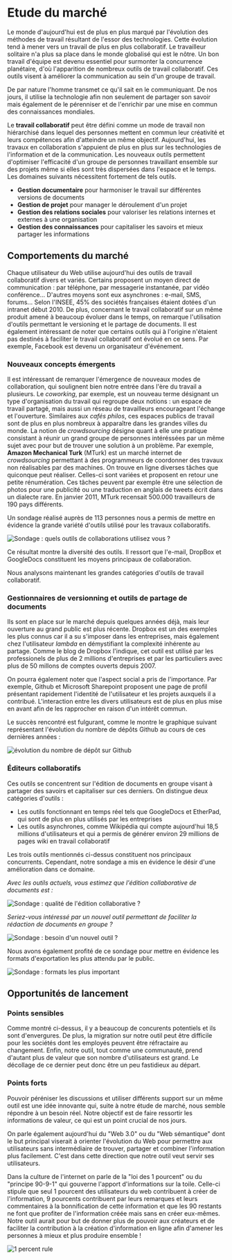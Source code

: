 # Etude du marché 

Le monde d'aujourd'hui est de plus en plus marqué par l'évolution des méthodes de travail résultant de l'essor des technologies. Cette évolution tend à mener vers un travail de plus en plus collaboratif. Le travailleur solitaire n'a plus sa place dans le monde globalisé qui est le nôtre. Un bon travail d'équipe est devenu essentiel pour surmonter la concurrence planétaire, d'où l'apparition de nombreux outils de travail collaboratif. Ces outils visent à améliorer la communication au sein d'un groupe de travail. 

De par nature l'homme transmet ce qu'il sait en le communiquant. De nos jours, il utilise la technologie afin non seulement de partager son savoir mais également de le pérenniser et de l'enrichir par une mise en commun des connaissances mondiales. 

Le **travail collaboratif** peut être défini comme un mode de travail non hiérarchisé dans lequel des personnes mettent en commun leur créativité et leurs compétences afin d'atteindre un même objectif. Aujourd'hui, les travaux en collaboration s'appuient de plus en plus sur les technologies de l'information et de la communication. Les nouveaux outils permettent d'optimiser l'efficacité d'un groupe de personnes travaillant ensemble sur des projets même si elles sont très dispersées dans l'espace et le temps. Les domaines suivants nécessitent fortement de tels outils.

 * **Gestion documentaire** pour harmoniser le travail sur différentes versions de documents
 * **Gestion de projet** pour manager le déroulement d'un projet	
 * **Gestion des relations sociales** pour valoriser les relations internes et externes à une organisation
 * **Gestion des connaissances** pour capitaliser les savoirs et mieux partager les informations

## Comportements du marché

Chaque utilisateur du Web utilise aujourd'hui des outils de travail collaboratif divers et variés. Certains proposent un moyen direct de communication : par téléphone, par messagerie instantanée, par vidéo conférence... D'autres moyens sont eux asynchrones : e-mail, SMS, forums... Selon l'INSEE, 45% des sociétés françaises étaient dotées d'un intranet début 2010. De plus, concernant le travail collaboratif sur un même produit amené à beaucoup évoluer dans le temps, on remarque l'utilisation d'outils permettant le versioning et le partage de documents. Il est également intéressant de noter que certains outils qui à l'origine n'étaient pas destinés à faciliter le travail collaboratif ont évolué en ce sens. Par exemple, Facebook est devenu un organisateur d'événement.

### Nouveaux concepts émergents

Il est intéressant de remarquer l'émergence de nouveaux modes de collaboration, qui soulignent bien notre entrée dans l'ère du travail a plusieurs. Le *coworking*, par exemple, est un nouveau terme désignant un type d'organisation du travail qui regroupe deux notions : un espace de travail partagé, mais aussi un réseau de travailleurs encourageant l'échange et l'ouverture. Similaires aux *cafés philos*, ces espaces publics de travail sont de plus en plus nombreux à apparaître dans les grandes villes du monde. La notion de *crowdsourcing* désigne quant à elle une pratique consistant à réunir un grand groupe de personnes intéréssées par un même sujet avec pour but de trouver une solution à un problème. Par exemple, **Amazon Mechanical Turk** (MTurk) est un marché internet de *crowdsourcing* permettant à des programmeurs de coordonner des travaux non réalisables par des machines.  On trouve en ligne diverses tâches que quiconque peut réaliser. Celles-ci sont variées et proposent en retour une petite rénumération. Ces tâches peuvent par exemple être une sélection de photos pour une publicité ou une traduction en anglais de tweets écrit dans un dialecte rare. En janvier 2011, MTurk recensait 500.000 travailleurs de 190 pays différents. 

Un sondage réalisé auprès de 113 personnes nous a permis de mettre en évidence la grande variété d'outils utilisé pour les travaux collaboratifs.

![ Sondage : quels outils de collaborations utilisez vous ? ](../../ressources/sondageOutils.png)

Ce résultat montre la diversité des outils.  Il ressort que l'e-mail, DropBox et GoogleDocs constituent les moyens principaux de collaboration. 

Nous analysons maintenant les grandes catégories d'outils de travail collaboratif.

### Gestionnaires de versionning et outils de partage de documents

Ils sont en place sur le marché depuis quelques années déjà, mais leur ouverture au grand public est plus récente. Dropbox est un des exemples les plus connus car il a su s'imposer dans les entreprises, mais également chez l'utilisateur *lambda* en démystifiant la complexité inhérente au partage. Comme le blog de Dropbox l'indique, cet outil est utilisé par les professionels de plus de 2 millions d'entreprises et par les particuliers avec plus de 50 millons de comptes ouverts depuis 2007.

On pourra également noter que l'aspect social a pris de l'importance. Par exemple, Github et Microsoft Sharepoint proposent une page de profil présentant rapidement l'identité de l'utilisateur et les projets auxquels il a contribué. L'interaction entre les divers utilisateurs est de plus en plus mise en avant afin de les rapprocher en raison d'un intérêt commun.

Le succès rencontré est fulgurant, comme le montre le graphique suivant représentant l'évolution du nombre de dépôts Github au cours de ces dernières années :

![ évolution du nombre de dépôt sur Github ](../../ressources/githubEvolutionDepot.png)

### Éditeurs collaboratifs

Ces outils se concentrent sur l'édition de documents en groupe visant à partager des savoirs et capitaliser sur ces derniers. On distingue deux catégories d'outils :

* Les outils fonctionnant en temps réel tels que GoogleDocs et EtherPad, qui sont de plus en plus utilisés par les entreprises
* Les outils asynchrones, comme Wikipédia qui compte aujourd'hui 18,5 millions d'utilisateurs et qui a permis de générer environ 29 millions de pages wiki en travail collaboratif

Les trois outils mentionnés ci-dessus constituent nos principaux concurrents. Cependant, notre sondage a mis en évidence le désir d'une amélioration dans ce domaine.

*Avec les outils actuels, vous estimez que l'édition collaborative de documents est :*

![ Sondage : qualité de l'édition collaborative ? ](../../ressources/sondageOpigionsOutilsActuels.png)

*Seriez-vous intéressé par un nouvel outil permettant de faciliter la rédaction de documents en groupe ?*

![ Sondage : besoin d'un nouvel outil ? ](../../ressources/sondageBesoins.png)

Nous avons également profité de ce sondage pour mettre en évidence les formats d'exportation les plus attendu par le public.

![ Sondage : formats les plus important ](../../ressources/sondageFormats.png)

##  Opportunités de lancement

### Points sensibles 

Comme montré ci-dessus, il y a beaucoup de concurents potentiels et ils sont d'envergures. De plus, la migration sur notre outil peut être difficile pour les sociétés dont les employés peuvent être réfractaire au changement. Enfin, notre outil, tout comme une communauté, prend d'autant plus de valeur que son nombre d'utilisateurs est grand. Le décollage de ce dernier peut donc être un peu fastidieux au départ.

### Points forts

Pouvoir péréniser les discussions et utiliser différents support sur un même outil est une idée innovante qui, suite à notre étude de marché, nous semble répondre à un besoin réel. Notre objectif est de faire ressortir les informations de valeur, ce qui est un point crucial de nos jours. 

On parle également aujourd'hui du "Web 3.0" ou du "Web sémantique" dont le but principal viserait à orienter l'évolution du Web pour permettre aux utilisateurs sans intermédiaire de trouver, partager et combiner l'information plus facilement. C'est dans cette direction que notre outil veut servir ses utilisateurs.

Dans la culture de l'internet on parle de la "loi des 1 pourcent" ou du "principe 90-9-1" qui gouverne l'apport d'informations sur la toile. Celle-ci stipule que seul 1 pourcent des utilisateurs du web contribuent à créer de l'information, 9 pourcents contribuent par leurs remarques et leurs commentaires à la bonnification de cette information et que les 90 restants ne font que profiter de l'information créée mais sans en créer eux-mêmes. Notre outil aurait pour but de donner plus de pouvoir aux créateurs et de faciliter la contribution à la création d'information en ligne afin d'amener les personnes à mieux et plus produire ensemble ! 

![ 1 percent rule ](../../ressources/1PercentRule.png)












